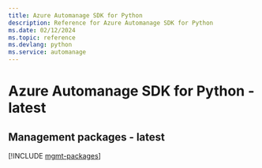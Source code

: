 ```yaml
---
title: Azure Automanage SDK for Python
description: Reference for Azure Automanage SDK for Python
ms.date: 02/12/2024
ms.topic: reference
ms.devlang: python
ms.service: automanage
---
```

# Azure Automanage SDK for Python - latest

## Management packages - latest
[!INCLUDE [mgmt-packages](automanage-mgmt-index.md)]